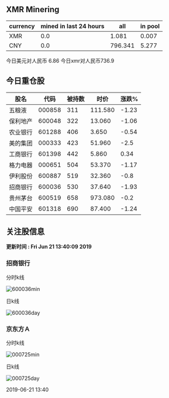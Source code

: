## XMR Minering

|currency|mined in last 24 hours|all|in pool|
|---|---|---|---|
|XMR|0.0|1.081|0.007|
|CNY|0.0|796.341|5.277|

今日美元对人民币 6.86	今日xmr对人民币736.9


## 今日重仓股 

|股名|代码|被持数|时价|涨跌%|
|---|---|---|---|---|
|五粮液|000858|311|111.580|-1.23|
|保利地产|600048|322|13.060|-1.06|
|农业银行|601288|406|3.650|-0.54|
|美的集团|000333|423|51.960|-2.5|
|工商银行|601398|442|5.860|0.34|
|格力电器|000651|504|53.370|-1.17|
|伊利股份|600887|519|32.360|-0.8|
|招商银行|600036|530|37.640|-1.93|
|贵州茅台|600519|658|973.080|-0.2|
|中国平安|601318|690|87.400|-1.24|

## 关注股信息
**更新时间 : Fri Jun 21 13:40:09 2019**
### 招商银行 
分时k线

![600036min](http://image.sinajs.cn/newchart/min/n/sh600036.gif)

日k线

![600036day](http://image.sinajs.cn/newchart/daily/n/sh600036.gif)

### 京东方Ａ 
分时k线

![000725min](http://image.sinajs.cn/newchart/min/n/sz000725.gif)

日k线

![000725day](http://image.sinajs.cn/newchart/daily/n/sz000725.gif)

2019-06-21 13:40